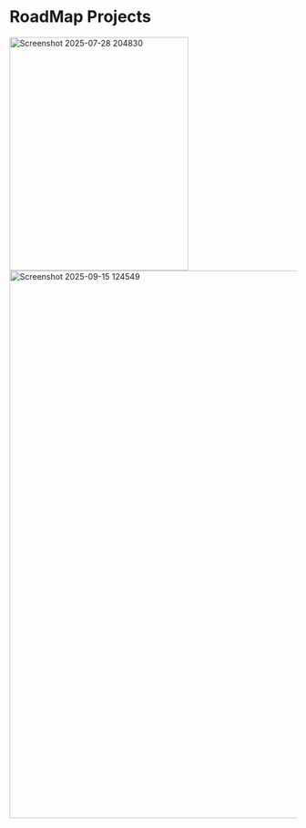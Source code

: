 # RoadMap Projects


<a href="https://github.com/LakshmiPriya-11/roadmapprojects/tree/main/basichtml">
<img width="314" height="410" alt="Screenshot 2025-07-28 204830" src="https://github.com/user-attachments/assets/f7ea4e21-417b-4ce2-a0af-505e78b24515" />
</a>


<a href="https://github.com/LakshmiPriya-11/roadmapprojects/tree/main/basicportfolio">
<img width="1909" height="962" alt="Screenshot 2025-09-15 124549" src="https://github.com/user-attachments/assets/90c966c7-53d7-42cb-bcce-1f4429bd407c" />
</a>
